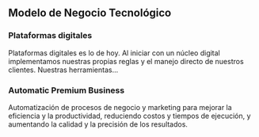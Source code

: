 ## Modelo de Negocio Tecnológico

### Plataformas digitales

Plataformas digitales es lo de hoy. Al iniciar con un núcleo digital implementamos nuestras propias reglas y el manejo directo de nuestros clientes. Nuestras herramientas...

### Automatic Premium Business

Automatización de procesos de negocio y marketing para mejorar la eficiencia y la productividad, reduciendo costos y tiempos de ejecución, y aumentando la calidad y la precisión de los resultados.